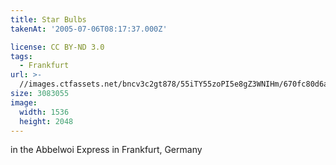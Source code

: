 ```yaml
---
title: Star Bulbs
takenAt: '2005-07-06T08:17:37.000Z'

license: CC BY-ND 3.0
tags:
  - Frankfurt
url: >-
  //images.ctfassets.net/bncv3c2gt878/55iTY55zoPI5e8gZ3WNIHm/670fc80d6aece2e8988b2862bac036dc/star-bulbs_4321115553_o
size: 3083055
image:
  width: 1536
  height: 2048
---
```


in the Abbelwoi Express in Frankfurt, Germany
